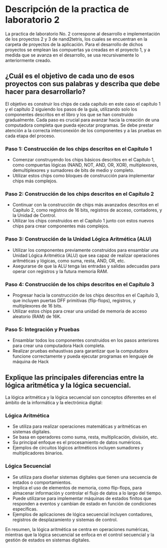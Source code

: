 # Descripción de la practica de laboratorio 2
La practica de laboratorio No. 2 correspone al desarrollo e implementación de los proyectos 2 y 3 de nand2tetris, los cuales se encuentran en la carpeta de proyectos de la aplicación. Para el desarrollo de dichos proyectos se emplean las compuertas ya creadas en el proyecto 1, y a medida que se avanza en el desarrollo, se usa recursivamente lo anteriormente creado.


## ¿Cuál es el objetivo de cada uno de esos proyectos con sus palabras y describa que debe hacer para desarrollarlo?

El objetivo es construir los chips de cada capítulo en este caso el capítulo 1 y el capítulo 2 siguiendo los pasos de la guía, utilizando solo los componentes descritos en el libro y los que se han construido gradualmente. Cada paso es crucial para avanzar hacia la creación de una computadora completa que pueda ejecutar programas. Se debe prestar atención a la correcta interconexión de los componentes y a las pruebas en cada etapa del proceso.

### Paso 1: Construcción de los chips descritos en el Capítulo 1
- Comenzar construyendo los chips básicos descritos en el Capítulo 1, como compuertas lógicas (NAND, NOT, AND, OR, XOR), multiplexores, demultiplexores y sumadores de bits de medio y completo.
- Utilizar estos chips como bloques de construcción para implementar chips más complejos.

### Paso 2: Construcción de los chips descritos en el Capítulo 2
- Continuar con la construcción de chips más avanzados descritos en el Capítulo 2, como registros de 16 bits, registros de acceso, contadores, y la Unidad de Control.
- Utilizar los chips construidos en el Capítulo 1 junto con estos nuevos chips para crear componentes más complejos.

### Paso 3: Construcción de la Unidad Lógica Aritmética (ALU)
- Utilizar los componentes previamente construidos para ensamblar una Unidad Lógica Aritmética (ALU) que sea capaz de realizar operaciones aritméticas y lógicas, como suma, resta, AND, OR, etc.
- Asegurarse de que la ALU tenga las entradas y salidas adecuadas para operar con registros y la futura memoria RAM.

### Paso 4: Construcción de los chips descritos en el Capítulo 3
- Progresar hacia la construcción de los chips descritos en el Capítulo 3, que incluyen puertas DFF primitivas (flip-flops), registros, y multiplexores de 16 bits.
- Utilizar estos chips para crear una unidad de memoria de acceso aleatorio (RAM) de 16K.

### Paso 5: Integración y Pruebas
- Ensamblar todos los componentes construidos en los pasos anteriores para crear una computadora Hack completa.
- Realizar pruebas exhaustivas para garantizar que la computadora funcione correctamente y pueda ejecutar programas en lenguaje de máquina de Hack


## Explique las principales diferencias entre la lógica aritmética y la lógica secuencial.

La lógica aritmética y la lógica secuencial son conceptos diferentes en el ámbito de la informática y la electrónica digital:

### Lógica Aritmética
   - Se utiliza para realizar operaciones matemáticas y aritméticas en sistemas digitales.
   - Se basa en operadores como suma, resta, multiplicación, división, etc.
   - Su principal enfoque es el procesamiento de datos numéricos.
   - Ejemplos de circuitos lógicos aritméticos incluyen sumadores y multiplicadores binarios.


### Lógica Secuencial
   - Se utiliza para diseñar sistemas digitales que tienen una secuencia de estados o comportamientos.
   - Implica el uso de elementos de memoria, como flip-flops, para almacenar información y controlar el flujo de datos a lo largo del tiempo.
   - Puede utilizarse para implementar máquinas de estados finitos que responden a eventos y cambian de estado en función de condiciones específicas.
   - Ejemplos de aplicaciones de lógica secuencial incluyen contadores, registros de desplazamiento y sistemas de control.

En resumen, la lógica aritmética se centra en operaciones numéricas, mientras que la lógica secuencial se enfoca en el control secuencial y la gestión de estados en sistemas digitales.

